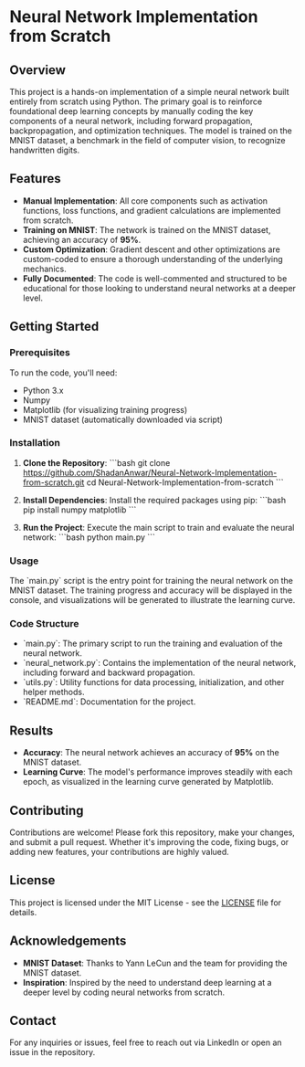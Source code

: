 
# Neural Network Implementation from Scratch

## Overview

This project is a hands-on implementation of a simple neural network built entirely from scratch using Python. The primary goal is to reinforce foundational deep learning concepts by manually coding the key components of a neural network, including forward propagation, backpropagation, and optimization techniques. The model is trained on the MNIST dataset, a benchmark in the field of computer vision, to recognize handwritten digits.

## Features

- **Manual Implementation**: All core components such as activation functions, loss functions, and gradient calculations are implemented from scratch.
- **Training on MNIST**: The network is trained on the MNIST dataset, achieving an accuracy of **95%**.
- **Custom Optimization**: Gradient descent and other optimizations are custom-coded to ensure a thorough understanding of the underlying mechanics.
- **Fully Documented**: The code is well-commented and structured to be educational for those looking to understand neural networks at a deeper level.

## Getting Started

### Prerequisites

To run the code, you'll need:

- Python 3.x
- Numpy
- Matplotlib (for visualizing training progress)
- MNIST dataset (automatically downloaded via script)

### Installation

1. **Clone the Repository**:
   \`\`\`bash
   git clone https://github.com/ShadanAnwar/Neural-Network-Implementation-from-scratch.git
   cd Neural-Network-Implementation-from-scratch
   \`\`\`

2. **Install Dependencies**:
   Install the required packages using pip:
   \`\`\`bash
   pip install numpy matplotlib
   \`\`\`

3. **Run the Project**:
   Execute the main script to train and evaluate the neural network:
   \`\`\`bash
   python main.py
   \`\`\`

### Usage

The \`main.py\` script is the entry point for training the neural network on the MNIST dataset. The training progress and accuracy will be displayed in the console, and visualizations will be generated to illustrate the learning curve.

### Code Structure

- \`main.py\`: The primary script to run the training and evaluation of the neural network.
- \`neural_network.py\`: Contains the implementation of the neural network, including forward and backward propagation.
- \`utils.py\`: Utility functions for data processing, initialization, and other helper methods.
- \`README.md\`: Documentation for the project.

## Results

- **Accuracy**: The neural network achieves an accuracy of **95%** on the MNIST dataset.
- **Learning Curve**: The model's performance improves steadily with each epoch, as visualized in the learning curve generated by Matplotlib.

## Contributing

Contributions are welcome! Please fork this repository, make your changes, and submit a pull request. Whether it's improving the code, fixing bugs, or adding new features, your contributions are highly valued.

## License

This project is licensed under the MIT License - see the [LICENSE](LICENSE) file for details.

## Acknowledgements

- **MNIST Dataset**: Thanks to Yann LeCun and the team for providing the MNIST dataset.
- **Inspiration**: Inspired by the need to understand deep learning at a deeper level by coding neural networks from scratch.

## Contact

For any inquiries or issues, feel free to reach out via LinkedIn or open an issue in the repository.
